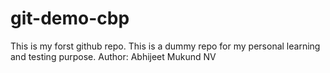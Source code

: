 # git-demo-cbp
This is my forst github repo. This is a dummy repo for my personal learning and testing purpose.
Author: Abhijeet Mukund NV
